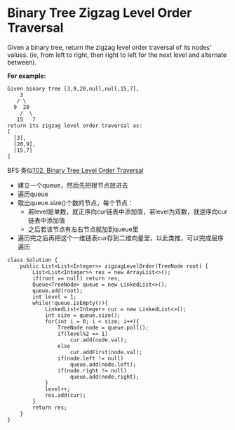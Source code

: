 # Binary Tree Zigzag Level Order Traversal

Given a binary tree, return the zigzag level order traversal of its nodes' values. (ie, from left to right, then right to left for the next level and alternate between).

**For example:**
```
Given binary tree [3,9,20,null,null,15,7],
    3
   / \
  9  20
    /  \
   15   7
return its zigzag level order traversal as:
[
  [3],
  [20,9],
  [15,7]
]
```
BFS 类似[102. Binary Tree Level Order Traversal](https://github.com/ZequnSong/Leetcode/blob/master/Leetcode/102.%20Binary%20Tree%20Level%20Order%20Traversal.md)

* 建立一个queue，然后先把根节点放进去
* 遍历queue
* 取出queue.size()个数的节点，每个节点：
  * 若level是单数，就正序向cur链表中添加值，若level为双数，就逆序向cur链表中添加值
  * 之后若该节点有左右节点就加到queue里
* 遍历完之后再把这个一维链表cur存到二维向量里，以此类推，可以完成层序遍历
```
class Solution {
    public List<List<Integer>> zigzagLevelOrder(TreeNode root) {
        List<List<Integer>> res = new ArrayList<>();
        if(root == null) return res;
        Queue<TreeNode> queue = new LinkedList<>();
        queue.add(root);
        int level = 1;
        while(!queue.isEmpty()){
            LinkedList<Integer> cur = new LinkedList<>();
            int size = queue.size();
            for(int i = 0; i < size; i++){
                TreeNode node = queue.poll();
                if(level%2 == 1)
                    cur.add(node.val);
                else
                    cur.addFirst(node.val);
                if(node.left != null)
                    queue.add(node.left);
                if(node.right != null)
                    queue.add(node.right);
            }
            level++;
            res.add(cur);
        }
        return res;
    } 
}
```
